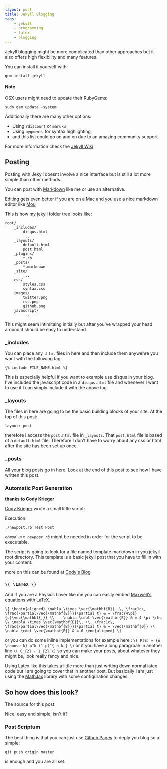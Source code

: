 ```yaml
---
layout: post
title: Jekyll Blogging
tags:
    - jekyll
    - programming
    - latex
    - blogging
---
```


Jekyll blogging might be more complicated than
other approaches but it also offers high
flexibility and many features.

You can install it yourself with:

    gem install jekyll

#### Note

OSX users might need to update their RubyGems:

    sudo gem update -system

Additionally there are many other options:

  * Using `rdiscount` or `maruku`
  * Using `pygments` for syntax highlighting
  * and this list could go on and on due to an amazing community support

For more information check the [Jekyll Wiki](https://github.com/mojombo/jekyll/wiki)

## Posting

Posting with Jekyll doesnt involve a nice interface but is still a lot more simple than other methods.

You can post with [Markdown] like me or use an alternative. 

Editing gets even better if you are on a Mac and you use a nice markdown editor like [Mou]

This is how my jekyll folder tree looks like:

    root/
        _includes/
            disqus.html
            ...
        _layouts/
            default.html
            post.html
        _plugins/
            *.rb
        _posts/
            *.markdown
        _site/
            ...
        css/
            styles.css
            syntax.css
        images/
            twitter.png
            rss.png
            github.png
        javascript/
            ...

This might seem intimitaing initially but after you've wrapped your head around it should be easy to understand.

### _includes

You can place any `.html` files in here and then include them anywehre you want with the following tag: 

`{% include FILE_NAME.html %}`

This is especially helpful if you want to example use disqus in your blog. I've included the javascript code in a `disqus.html` file and whenever I want to use it I can simply include it with the above tag.

### _layouts

The files in here are going to be the basic building blocks of your site. At the top of this post:

    layout: post

therefore i access the `post.html` file in `_layouts`.
That `post.html` file is based of a `default.html` file. Therefore I don't have to worry about any css or html after the site has been set up once.

### _posts 

All your blog posts go in here. Look at the end of this post to see how I have written this post.

### Automatic Post Generation

**thanks to Cody Krieger**

[Cody Krieger][ck] wrote a small little script:

<script src="https://gist.github.com/823013.js?file=newpost.rb"></script>

Execution:

    ./newpost.rb Test Post

*`chmod u+x newpost.rb`* might be needed in order for the script to be executable.

The script is going to look for a file named template.markdown in you jekyll root directory.
This template is a basic jekyll post that you have to fill in with your content.

<script src="https://gist.github.com/823013.js?file=template.markdown"></script>

more on this can be found at [Cody's Blog](http://blog.codykrieger.com/2011/02/11/automating-post-creation-with-jekyll.html)

### `\( \LaTeX \)`

And if you are a Physics Lover like me you can easily embed [Maxwell's equations](http://en.wikipedia.org/wiki/Maxwell's_equations) with [LaTeX].

`\[
\begin{aligned}
\nabla \times \vec{\mathbf{B}} -\, \frac1c\, \frac{\partial\vec{\mathbf{E}}}{\partial t} & = \frac{4\pi}{c}\vec{\mathbf{j}} \\   
\nabla \cdot \vec{\mathbf{E}} & = 4 \pi \rho \\
\nabla \times \vec{\mathbf{E}}\, +\, \frac1c\, \frac{\partial\vec{\mathbf{B}}}{\partial t} & = \vec{\mathbf{0}} \\
\nabla \cdot \vec{\mathbf{B}} & = 0 \end{aligned}
\]`

or you can do some inline implementations for example here : `\( P(E) = {n \choose k} p^k (1-p)^{ n-k } \)` or if you have a long paragrpah in another line `\( 0_{2} - 1_{2} \)` so you can make your posts, about whatever they might be, look really fancy and nice.

Using Latex like this takes a little more than just writing down normal latex code but I am going to cover that in another post. But basically I am just using the [MathJax] library with some configuration changes.

## So how does this look?

The source for this post:

<script src="https://gist.github.com/1314267.js"> </script>

Nice, easy and simple, isn't it?

### Post Scriptum

The best thing is that you can just use [Github Pages](pages.github.com) to deply you blog so a simple:

    git push origin master

is enough and you are all set.

[ck]: http://blog.codykrieger.com/
[MathJax]: http://www.mathjax.org/
[Mou]: http://mouapp.com/
[Markdown]: http://daringfireball.net/projects/markdown/
[LaTeX]: http://www.latex-project.org/
